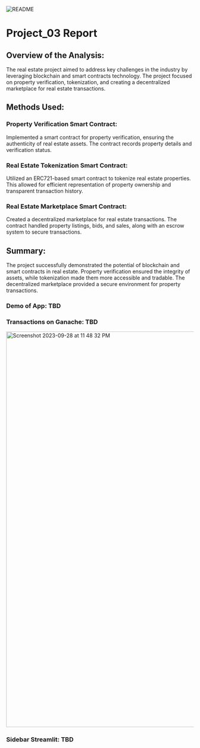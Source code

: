 ![README](https://github.com/P4RASTOO/Project_03/assets/132952512/f217d064-7ba3-424b-a61f-46e2a405bb60)

# Project_03 Report
## Overview of the Analysis:
The real estate project aimed to address key challenges in the industry by leveraging blockchain and smart contracts technology. The project focused on property verification, tokenization, and creating a decentralized marketplace for real estate transactions.

## Methods Used:
### Property Verification Smart Contract: 
Implemented a smart contract for property verification, ensuring the authenticity of real estate assets. The contract records property details and verification status.

### Real Estate Tokenization Smart Contract: 
Utilized an ERC721-based smart contract to tokenize real estate properties. This allowed for efficient representation of property ownership and transparent transaction history.

### Real Estate Marketplace Smart Contract: 
Created a decentralized marketplace for real estate transactions. The contract handled property listings, bids, and sales, along with an escrow system to secure transactions.

## Summary:
The project successfully demonstrated the potential of blockchain and smart contracts in real estate. Property verification ensured the integrity of assets, while tokenization made them more accessible and tradable. The decentralized marketplace provided a secure environment for property transactions.

### Demo of App: TBD

### Transactions on Ganache: TBD
<img width="1062" alt="Screenshot 2023-09-28 at 11 48 32 PM" src="https://github.com/P4RASTOO/Challenge_19/assets/132952512/dfd45aab-8d8f-420a-bd61-8b4aeb097f21">

### Sidebar Streamlit: TBD

